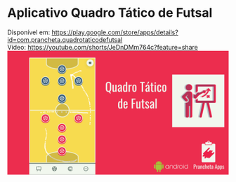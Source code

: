 # Aplicativo Quadro Tático de Futsal

Disponível em: https://play.google.com/store/apps/details?id=com.prancheta.quadrotaticodefutsal<br>
Vídeo: https://youtube.com/shorts/JeDnDMm764c?feature=share<br>
![Logotipo](./publication/youtube-banner.png)



